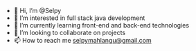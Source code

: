 - 👋 Hi, I’m @Selpy
- 👀 I’m interested in full stack java development
- 🌱 I’m currently learning front-end and back-end technologies
- 💞️ I’m looking to collaborate on projects
- 📫 How to reach me selpymahlangu@gmail.com

<!---
Selpy/Selpy is a ✨ special ✨ repository because its `README.md` (this file) appears on your GitHub profile.
You can click the Preview link to take a look at your changes.
--->
